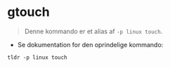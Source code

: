 # gtouch

> Denne kommando er et alias af `-p linux touch`.

- Se dokumentation for den oprindelige kommando:

`tldr -p linux touch`
